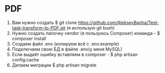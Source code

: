 # PDF
 
1) Вам нужно создать $ git clone https://github.com/AlekseyBanha/Test-task-transform-to-PDF.git (я использую git bush)
2) Нужно создать папочку vendor (я пользуюсь Composer) команда - $ composer install
3) Создаем файл .env (копируем всё с .env.example)
4) Подключаем свою БД в файле .env(у меня MySQL)
5) Если выдаёт ошибку вставляем в composer - $ php artisan config:cache
6) Делаем миграции $ php artisan migrate
